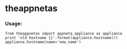 # theappnetas


### Usage:

```
from theappnetas import appneta_appliance as appliance
print 'old hostname {}'.format(appliance.hostname())
appliance.hostname(name='new_name')
```
